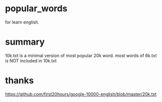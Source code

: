 # popular_words
for learn english.

# summary
10k.txt is a minimal version of most popular 20k word.
most words of 6k.txt is NOT included in 10k.txt

# thanks 
https://github.com/first20hours/google-10000-english/blob/master/20k.txt
